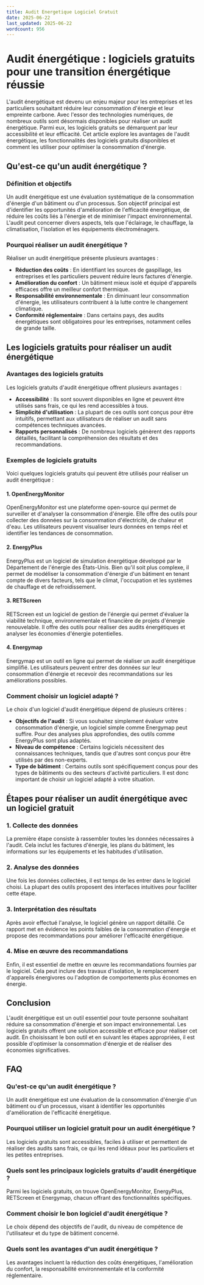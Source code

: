 ```yaml
---
title: Audit Energetique Logiciel Gratuit
date: 2025-06-22
last_updated: 2025-06-22
wordcount: 956
---
```


# Audit énergétique : logiciels gratuits pour une transition énergétique réussie

L'audit énergétique est devenu un enjeu majeur pour les entreprises et les particuliers souhaitant réduire leur consommation d'énergie et leur empreinte carbone. Avec l'essor des technologies numériques, de nombreux outils sont désormais disponibles pour réaliser un audit énergétique. Parmi eux, les logiciels gratuits se démarquent par leur accessibilité et leur efficacité. Cet article explore les avantages de l'audit énergétique, les fonctionnalités des logiciels gratuits disponibles et comment les utiliser pour optimiser la consommation d'énergie.

## Qu'est-ce qu'un audit énergétique ?

### Définition et objectifs

Un audit énergétique est une évaluation systématique de la consommation d'énergie d'un bâtiment ou d'un processus. Son objectif principal est d'identifier les opportunités d'amélioration de l'efficacité énergétique, de réduire les coûts liés à l'énergie et de minimiser l'impact environnemental. L'audit peut concerner divers aspects, tels que l'éclairage, le chauffage, la climatisation, l'isolation et les équipements électroménagers.

### Pourquoi réaliser un audit énergétique ?

Réaliser un audit énergétique présente plusieurs avantages :

- **Réduction des coûts** : En identifiant les sources de gaspillage, les entreprises et les particuliers peuvent réduire leurs factures d'énergie.
- **Amélioration du confort** : Un bâtiment mieux isolé et équipé d'appareils efficaces offre un meilleur confort thermique.
- **Responsabilité environnementale** : En diminuant leur consommation d'énergie, les utilisateurs contribuent à la lutte contre le changement climatique.
- **Conformité réglementaire** : Dans certains pays, des audits énergétiques sont obligatoires pour les entreprises, notamment celles de grande taille.

## Les logiciels gratuits pour réaliser un audit énergétique

### Avantages des logiciels gratuits

Les logiciels gratuits d'audit énergétique offrent plusieurs avantages :

- **Accessibilité** : Ils sont souvent disponibles en ligne et peuvent être utilisés sans frais, ce qui les rend accessibles à tous.
- **Simplicité d'utilisation** : La plupart de ces outils sont conçus pour être intuitifs, permettant aux utilisateurs de réaliser un audit sans compétences techniques avancées.
- **Rapports personnalisés** : De nombreux logiciels génèrent des rapports détaillés, facilitant la compréhension des résultats et des recommandations.

### Exemples de logiciels gratuits

Voici quelques logiciels gratuits qui peuvent être utilisés pour réaliser un audit énergétique :

#### 1. **OpenEnergyMonitor**

OpenEnergyMonitor est une plateforme open-source qui permet de surveiller et d'analyser la consommation d'énergie. Elle offre des outils pour collecter des données sur la consommation d'électricité, de chaleur et d'eau. Les utilisateurs peuvent visualiser leurs données en temps réel et identifier les tendances de consommation.

#### 2. **EnergyPlus**

EnergyPlus est un logiciel de simulation énergétique développé par le Département de l'énergie des États-Unis. Bien qu'il soit plus complexe, il permet de modéliser la consommation d'énergie d'un bâtiment en tenant compte de divers facteurs, tels que le climat, l'occupation et les systèmes de chauffage et de refroidissement.

#### 3. **RETScreen**

RETScreen est un logiciel de gestion de l'énergie qui permet d'évaluer la viabilité technique, environnementale et financière de projets d'énergie renouvelable. Il offre des outils pour réaliser des audits énergétiques et analyser les économies d'énergie potentielles.

#### 4. **Energymap**

Energymap est un outil en ligne qui permet de réaliser un audit énergétique simplifié. Les utilisateurs peuvent entrer des données sur leur consommation d'énergie et recevoir des recommandations sur les améliorations possibles.

### Comment choisir un logiciel adapté ?

Le choix d'un logiciel d'audit énergétique dépend de plusieurs critères :

- **Objectifs de l'audit** : Si vous souhaitez simplement évaluer votre consommation d'énergie, un logiciel simple comme Energymap peut suffire. Pour des analyses plus approfondies, des outils comme EnergyPlus sont plus adaptés.
- **Niveau de compétence** : Certains logiciels nécessitent des connaissances techniques, tandis que d'autres sont conçus pour être utilisés par des non-experts.
- **Type de bâtiment** : Certains outils sont spécifiquement conçus pour des types de bâtiments ou des secteurs d'activité particuliers. Il est donc important de choisir un logiciel adapté à votre situation.

## Étapes pour réaliser un audit énergétique avec un logiciel gratuit

### 1. Collecte des données

La première étape consiste à rassembler toutes les données nécessaires à l'audit. Cela inclut les factures d'énergie, les plans du bâtiment, les informations sur les équipements et les habitudes d'utilisation.

### 2. Analyse des données

Une fois les données collectées, il est temps de les entrer dans le logiciel choisi. La plupart des outils proposent des interfaces intuitives pour faciliter cette étape.

### 3. Interprétation des résultats

Après avoir effectué l'analyse, le logiciel génère un rapport détaillé. Ce rapport met en évidence les points faibles de la consommation d'énergie et propose des recommandations pour améliorer l'efficacité énergétique.

### 4. Mise en œuvre des recommandations

Enfin, il est essentiel de mettre en œuvre les recommandations fournies par le logiciel. Cela peut inclure des travaux d'isolation, le remplacement d'appareils énergivores ou l'adoption de comportements plus économes en énergie.

## Conclusion

L'audit énergétique est un outil essentiel pour toute personne souhaitant réduire sa consommation d'énergie et son impact environnemental. Les logiciels gratuits offrent une solution accessible et efficace pour réaliser cet audit. En choisissant le bon outil et en suivant les étapes appropriées, il est possible d'optimiser la consommation d'énergie et de réaliser des économies significatives.

## FAQ

### Qu'est-ce qu'un audit énergétique ?

Un audit énergétique est une évaluation de la consommation d'énergie d'un bâtiment ou d'un processus, visant à identifier les opportunités d'amélioration de l'efficacité énergétique.

### Pourquoi utiliser un logiciel gratuit pour un audit énergétique ?

Les logiciels gratuits sont accessibles, faciles à utiliser et permettent de réaliser des audits sans frais, ce qui les rend idéaux pour les particuliers et les petites entreprises.

### Quels sont les principaux logiciels gratuits d'audit énergétique ?

Parmi les logiciels gratuits, on trouve OpenEnergyMonitor, EnergyPlus, RETScreen et Energymap, chacun offrant des fonctionnalités spécifiques.

### Comment choisir le bon logiciel d'audit énergétique ?

Le choix dépend des objectifs de l'audit, du niveau de compétence de l'utilisateur et du type de bâtiment concerné.

### Quels sont les avantages d'un audit énergétique ?

Les avantages incluent la réduction des coûts énergétiques, l'amélioration du confort, la responsabilité environnementale et la conformité réglementaire.